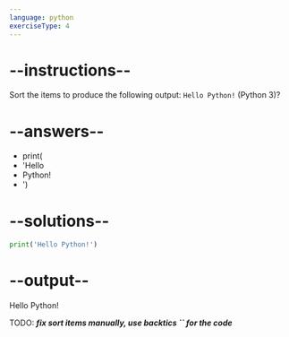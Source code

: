 ```yaml
---
language: python
exerciseType: 4
---
```


# --instructions--

Sort the items to produce the following output: `Hello Python!` (Python 3)?

# --answers--

- print(
- 'Hello 
- Python!
- ')

# --solutions--

```python
print('Hello Python!')
```

# --output--

Hello Python!

TODO: ___fix sort items manually, use backtics `` for the code___
